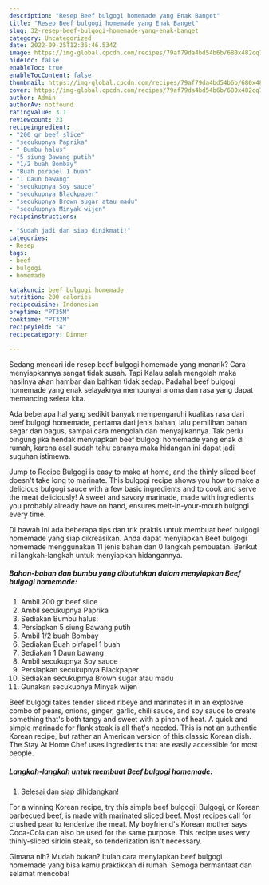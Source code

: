 ```yaml
---
description: "Resep Beef bulgogi homemade yang Enak Banget"
title: "Resep Beef bulgogi homemade yang Enak Banget"
slug: 32-resep-beef-bulgogi-homemade-yang-enak-banget
category: Uncategorized
date: 2022-09-25T12:36:46.534Z
image: https://img-global.cpcdn.com/recipes/79af79da4bd54b6b/680x482cq70/beef-bulgogi-homemade-foto-resep-utama.jpg
hideToc: false
enableToc: true
enableTocContent: false
thumbnail: https://img-global.cpcdn.com/recipes/79af79da4bd54b6b/680x482cq70/beef-bulgogi-homemade-foto-resep-utama.jpg
cover: https://img-global.cpcdn.com/recipes/79af79da4bd54b6b/680x482cq70/beef-bulgogi-homemade-foto-resep-utama.jpg
author: Admin
authorAv: notfound
ratingvalue: 3.1
reviewcount: 23
recipeingredient:
- "200 gr beef slice"
- "secukupnya Paprika"
- " Bumbu halus"
- "5 siung Bawang putih"
- "1/2 buah Bombay"
- "Buah pirapel 1 buah"
- "1 Daun bawang"
- "secukupnya Soy sauce"
- "secukupnya Blackpaper"
- "secukupnya Brown sugar atau madu"
- "secukupnya Minyak wijen"
recipeinstructions:

- "Sudah jadi dan siap dinikmati!"
categories:
- Resep
tags:
- beef
- bulgogi
- homemade

katakunci: beef bulgogi homemade 
nutrition: 200 calories
recipecuisine: Indonesian
preptime: "PT35M"
cooktime: "PT32M"
recipeyield: "4"
recipecategory: Dinner

---
```



Sedang mencari ide resep beef bulgogi homemade yang menarik? Cara menyiapkannya sangat tidak susah. Tapi Kalau salah mengolah maka hasilnya akan hambar dan bahkan tidak sedap. Padahal beef bulgogi homemade yang enak selayaknya mempunyai aroma dan rasa yang dapat memancing selera kita.


Ada beberapa hal yang sedikit banyak mempengaruhi kualitas rasa dari beef bulgogi homemade, pertama dari jenis bahan, lalu pemilihan bahan segar dan bagus, sampai cara mengolah dan menyajikannya. Tak perlu bingung jika hendak menyiapkan beef bulgogi homemade yang enak di rumah, karena asal sudah tahu caranya maka hidangan ini dapat jadi suguhan istimewa.

Jump to Recipe Bulgogi is easy to make at home, and the thinly sliced beef doesn&#39;t take long to marinate. This bulgogi recipe shows you how to make a delicious bulgogi sauce with a few basic ingredients and to cook and serve the meat deliciously! A sweet and savory marinade, made with ingredients you probably already have on hand, ensures melt-in-your-mouth bulgogi every time.


Di bawah ini ada beberapa tips dan trik praktis untuk membuat beef bulgogi homemade yang siap dikreasikan. Anda dapat menyiapkan Beef bulgogi homemade menggunakan 11 jenis bahan dan 0 langkah pembuatan. Berikut ini langkah-langkah untuk menyiapkan hidangannya.

<!--inarticleads1-->

##### Bahan-bahan dan bumbu yang dibutuhkan dalam menyiapkan Beef bulgogi homemade:

1. Ambil 200 gr beef slice
1. Ambil secukupnya Paprika
1. Sediakan  Bumbu halus:
1. Persiapkan 5 siung Bawang putih
1. Ambil 1/2 buah Bombay
1. Sediakan Buah pir/apel 1 buah
1. Sediakan 1 Daun bawang
1. Ambil secukupnya Soy sauce
1. Persiapkan secukupnya Blackpaper
1. Sediakan secukupnya Brown sugar atau madu
1. Gunakan secukupnya Minyak wijen


Beef bulgogi takes tender sliced ribeye and marinates it in an explosive combo of pears, onions, ginger, garlic, chili sauce, and soy sauce to create something that&#39;s both tangy and sweet with a pinch of heat. A quick and simple marinade for flank steak is all that&#39;s needed. This is not an authentic Korean recipe, but rather an American version of this classic Korean dish. The Stay At Home Chef uses ingredients that are easily accessible for most people. 

<!--inarticleads2-->

##### Langkah-langkah untuk membuat Beef bulgogi homemade:


1. Selesai dan siap dihidangkan!

For a winning Korean recipe, try this simple beef bulgogi! Bulgogi, or Korean barbecued beef, is made with marinated sliced beef. Most recipes call for crushed pear to tenderize the meat. My boyfriend&#39;s Korean mother says Coca-Cola can also be used for the same purpose. This recipe uses very thinly-sliced sirloin steak, so tenderization isn&#39;t necessary. 

Gimana nih? Mudah bukan? Itulah cara menyiapkan beef bulgogi homemade yang bisa kamu praktikkan di rumah. Semoga bermanfaat dan selamat mencoba!
